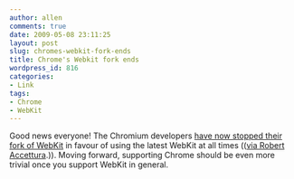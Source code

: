 ```yaml
---
author: allen
comments: true
date: 2009-05-08 23:11:25
layout: post
slug: chromes-webkit-fork-ends
title: Chrome's Webkit fork ends
wordpress_id: 816
categories:
- Link
tags:
- Chrome
- WebKit
---
```


Good news everyone! The Chromium developers [have now stopped their fork of WebKit](http://groups.google.com/group/chromium-dev/browse_thread/thread/b6aebed87bbf6201?pli=1) in favour of using the latest WebKit at all times (([via Robert Accettura](http://robert.accettura.com/blog/2009/05/08/chromiums-webkit-fork-is-no-more/).)). Moving forward, supporting Chrome should be even more trivial once you support WebKit in general.
